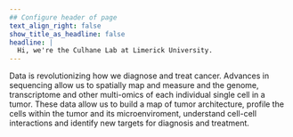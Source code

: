 ```yaml
---
## Configure header of page
text_align_right: false
show_title_as_headline: false
headline: |
  Hi, we're the Culhane Lab at Limerick University.
---
```


<!-- this is a subheadline -->
Data is revolutionizing how we diagnose and treat cancer. Advances in sequencing allow us to spatially map and measure and the genome, transcriptome and other multi-omics of each individual single cell in a tumor. These data allow us to build a map of tumor architecture, profile the cells within the tumor and its microenviroment, understand cell-cell interactions and identify new targets for diagnosis and treatment. 

